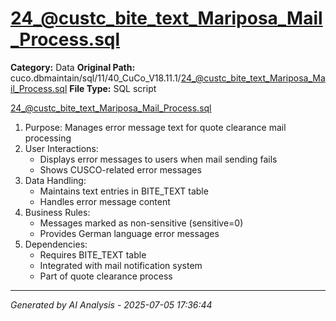 # 24_@custc_bite_text_Mariposa_Mail_Process.sql

**Category:** Data
**Original Path:** cuco.dbmaintain/sql/11/40_CuCo_V18.11.1/24_@custc_bite_text_Mariposa_Mail_Process.sql
**File Type:** SQL script

24_@custc_bite_text_Mariposa_Mail_Process.sql
1. Purpose: Manages error message text for quote clearance mail processing
2. User Interactions:
   - Displays error messages to users when mail sending fails
   - Shows CUSCO-related error messages
3. Data Handling:
   - Maintains text entries in BITE_TEXT table
   - Handles error message content
4. Business Rules:
   - Messages marked as non-sensitive (sensitive=0)
   - Provides German language error messages
5. Dependencies:
   - Requires BITE_TEXT table
   - Integrated with mail notification system
   - Part of quote clearance process

---
*Generated by AI Analysis - 2025-07-05 17:36:44*
